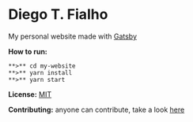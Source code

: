# Diego T. Fialho
My personal website made with [Gatsby](https://www.gatsbyjs.org)

**How to run:**
```
**>** cd my-website
**>** yarn install
**>** yarn start
```

**License:** [MIT](LICENSE)

**Contributing:** anyone can contribute, take a look [here](CONTRIBUTING)
